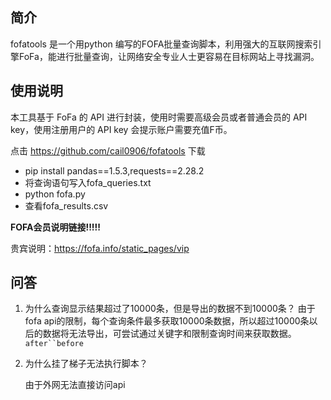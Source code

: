 ## 简介

fofatools 是一个用python 编写的FOFA批量查询脚本，利用强大的互联网搜索引擎FoFa，能进行批量查询，让网络安全专业人士更容易在目标网站上寻找漏洞。

## 使用说明

本工具基于 FoFa 的 API 进行封装，使用时需要高级会员或者普通会员的 API key，使用注册用户的 API key 会提示账户需要充值F币。

点击 https://github.com/cail0906/fofatools 下载

- pip install pandas==1.5.3,requests==2.28.2
- 将查询语句写入fofa_queries.txt
- python fofa.py
- 查看fofa_results.csv



**FOFA会员说明链接!!!!!**

贵宾说明：https://fofa.info/static_pages/vip



## 问答

1. 为什么查询显示结果超过了10000条，但是导出的数据不到10000条？
   由于fofa api的限制，每个查询条件最多获取10000条数据，所以超过10000条以后的数据将无法导出，可尝试通过关键字和限制查询时间来获取数据。`after``before`

2. 为什么挂了梯子无法执行脚本？

   由于外网无法直接访问api
